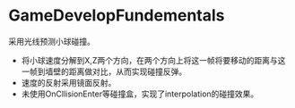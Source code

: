 # GameDevelopFundementals
采用光线预测小球碰撞。

- 将小球速度分解到X,Z两个方向，在两个方向上将这一帧将要移动的距离与这一帧到墙壁的距离做对比，从而实现碰撞反弹。
- 速度的反射采用镜面反射。
- 未使用OnCllisionEnter等碰撞盒，实现了interpolation的碰撞效果。

